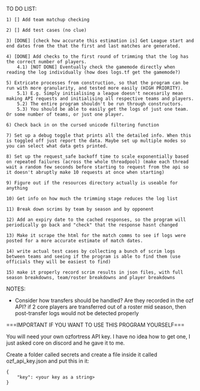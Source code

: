 TO DO LIST:

        
    1) [] Add team matchup checking

    2) [] Add test cases (no clue)

    3) [DONE] [check how accurate this estimation is] Get League start and end dates from the that the first and last matches are generated.

    4) [DONE] Add checks to the first round of trimming that the log has the correct number of players. 
        4.1) [NOT DONE] Eventually check the gamemode directly when reading the log individually (how does logs.tf get the gamemode?)

    5) Extricate processes from construction, so that the program can be run with more granularity, and tested more easily (HIGH PRIORITY).
        5.1) E.g. Simply initialising a league doesn't necesarily mean making API requests and initialising all respective teams and players.
        5.2) The entire program shouldn't be run through constructors.
        5.3) You should be able to easily get the logs of just one team. Or some number of teams, or just one player.
    
    6) Check back in on the cursed unicode filtering function

    7) Set up a debug toggle that prints all the detailed info. When this is toggled off just report the data. Maybe set up multiple modes so you can select what data gets printed.

    8) Set up the request_safe backoff time to scale exponentially based on repeated failures (across the whole threadpool) (make each thread wait a random few seconds before starting to request from the api so it doesn't abruptly make 10 requests at once when starting)

    9) Figure out if the resources directory actually is useable for anything

    10) Get info on how much the trimming stage reduces the log list

    11) Break down scrims by team by season and by opponent

    12) Add an expiry date to the cached responses, so the program will periodically go back and "check" that the response hasnt changed

    13) Make it scrape the html for the match comms to see if logs were posted for a more accurate estimate of match dates.

    14) write actual test cases by collecting a bunch of scrim logs between teams and seeing if the program is able to find them (use officials they will be easiest to find)

    15) make it properly record scrim results in json files, with full season breakdowns, team/roster breakdowns and player breakdowns


NOTES: 

- Consider how transfers should be handled? Are they recorded in the ozf API? if 2 core players are transferred out of a roster mid season, then post-transfer logs would not be detected properly

===IMPORTANT IF YOU WANT TO USE THIS PROGRAM YOURSELF===

You will need your own ozfortress API key. I have no idea how to get one, I just asked core on discord and he gave it to me. 

Create a folder called secrets and create a file inside it called ozf_api_key.json and put this in it:
```
{
    "key": <your key as a string>
}
```
